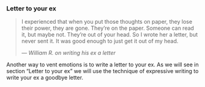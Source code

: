 ### Letter to your ex

> I experienced that when you put those thoughts on paper, they lose their power, they are gone. They’re on the paper. Someone can read it, but maybe not. They’re out of your head. So I wrote her a letter, but never sent it. It was good enough to just get it out of my head. 
> 
> — _William R. on writing his ex a letter_

Another way to vent emotions is to write a letter to your ex. As we will see in section “Letter to your ex” we will use the technique of expressive writing to write your ex a goodbye letter.